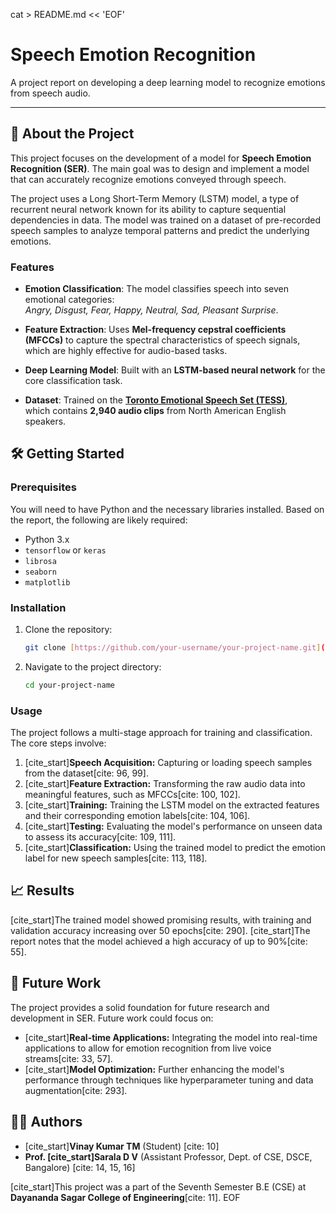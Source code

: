 cat > README.md << 'EOF'
# Speech Emotion Recognition

A project report on developing a deep learning model to recognize emotions from speech audio.

---

## 🚀 About the Project

This project focuses on the development of a model for **Speech Emotion Recognition (SER)**. The main goal was to design and implement a model that can accurately recognize emotions conveyed through speech.

The project uses a Long Short-Term Memory (LSTM) model, a type of recurrent neural network known for its ability to capture sequential dependencies in data.
The model was trained on a dataset of pre-recorded speech samples to analyze temporal patterns and predict the underlying emotions.

### Features
- **Emotion Classification**: The model classifies speech into seven emotional categories:  
  *Angry, Disgust, Fear, Happy, Neutral, Sad, Pleasant Surprise*.

- **Feature Extraction**: Uses **Mel-frequency cepstral coefficients (MFCCs)** to capture the spectral characteristics of speech signals, which are highly effective for audio-based tasks.

- **Deep Learning Model**: Built with an **LSTM-based neural network** for the core classification task.

- **Dataset**: Trained on the [**Toronto Emotional Speech Set (TESS)**](https://www.kaggle.com/datasets/ejlok1/toronto-emotional-speech-set-tess),  
  which contains **2,940 audio clips** from North American English speakers.


## 🛠️ Getting Started

### Prerequisites

You will need to have Python and the necessary libraries installed. Based on the report, the following are likely required:

* Python 3.x
* `tensorflow` or `keras`
* `librosa`
* `seaborn`
* `matplotlib`

### Installation

1.  Clone the repository:
    ```bash
    git clone [https://github.com/your-username/your-project-name.git](https://github.com/your-username/your-project-name.git)
    ```
2.  Navigate to the project directory:
    ```bash
    cd your-project-name
    ```

### Usage

The project follows a multi-stage approach for training and classification. The core steps involve:

1.  [cite_start]**Speech Acquisition:** Capturing or loading speech samples from the dataset[cite: 96, 99].
2.  [cite_start]**Feature Extraction:** Transforming the raw audio data into meaningful features, such as MFCCs[cite: 100, 102].
3.  [cite_start]**Training:** Training the LSTM model on the extracted features and their corresponding emotion labels[cite: 104, 106].
4.  [cite_start]**Testing:** Evaluating the model's performance on unseen data to assess its accuracy[cite: 109, 111].
5.  [cite_start]**Classification:** Using the trained model to predict the emotion label for new speech samples[cite: 113, 118].

## 📈 Results

[cite_start]The trained model showed promising results, with training and validation accuracy increasing over 50 epochs[cite: 290]. [cite_start]The report notes that the model achieved a high accuracy of up to 90%[cite: 55].

## 🔮 Future Work

The project provides a solid foundation for future research and development in SER. Future work could focus on:

* [cite_start]**Real-time Applications:** Integrating the model into real-time applications to allow for emotion recognition from live voice streams[cite: 33, 57].
* [cite_start]**Model Optimization:** Further enhancing the model's performance through techniques like hyperparameter tuning and data augmentation[cite: 293].

## 👨‍💻 Authors

* [cite_start]**Vinay Kumar TM** (Student) [cite: 10]
* **Prof. [cite_start]Sarala D V** (Assistant Professor, Dept. of CSE, DSCE, Bangalore) [cite: 14, 15, 16]

[cite_start]This project was a part of the Seventh Semester B.E (CSE) at **Dayananda Sagar College of Engineering**[cite: 11].
EOF
